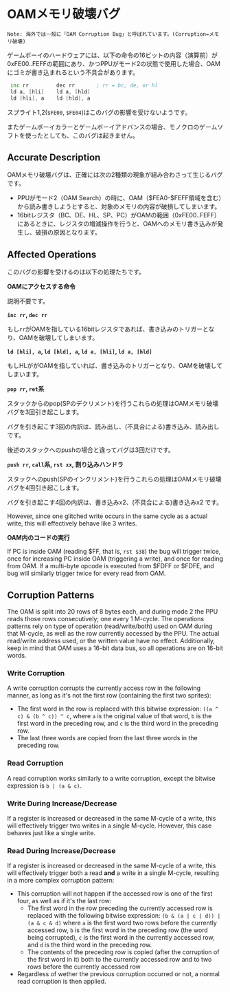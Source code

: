 # OAMメモリ破壊バグ

```
Note: 海外では一般に「OAM Corruption Bug」と呼ばれています。(Corruption=メモリ破壊)
```

ゲームボーイのハードウェアには、以下の命令の16ビットの内容（演算前）が0xFE00..FEFFの範囲にあり、かつPPUがモード2の状態で使用した場合、OAMにゴミが書き込まれるという不具合があります。

```asm
 inc rr         dec rr       ; rr = bc, de, or hl
 ld a, [hli]    ld a, [hld]
 ld [hli], a    ld [hld], a
```

スプライト1,2(`$FE00`, `$FE04`)はこのバグの影響を受けないようです。

またゲームボーイカラーとゲームボーイアドバンスの場合、モノクロのゲームソフトを使ったとしても、このバグは起きません。

## Accurate Description

OAMメモリ破壊バグは、正確には次の2種類の現象が組み合わさって生じるバグです。

- PPUがモード2（OAM Search）の時に、OAM（\$FEA0-\$FEFF領域を含む）から読み書きしようとすると、対象のメモリの内容が破損してしまいます。
- 16bitレジスタ（BC、DE、HL、SP、PC）がOAMの範囲（0xFE00..FEFF）にあるときに、レジスタの増減操作を行うと、OAMへのメモリ書き込みが発生し、破損の原因となります。

## Affected Operations

このバグの影響を受けるのは以下の処理たちです。

**OAMにアクセスする命令**

説明不要です。

**`inc rr`, `dec rr`**

もし`rr`がOAMを指している16bitレジスタであれば、書き込みのトリガーとなり、OAMを破壊してしまいます。

**`ld [hli], a`, `ld [hld], a`, `ld a, [hli]`, `ld a, [hld]`**

もしHLががOAMを指していれば、書き込みのトリガーとなり、OAMを破壊してしまいます。

**`pop rr`, `ret`系**

スタックからのpop(SPのデクリメント)を行うこれらの処理はOAMメモリ破壊バグを3回引き起こします。

バグを引き起こす3回の内訳は、読み出し、(不具合による)書き込み、読み出し です。

後述のスタックへのpushの場合と違ってバグは3回だけです。

**`push rr`, `call`系, `rst xx`, 割り込みハンドラ**

スタックへのpush(SPのインクリメント)を行うこれらの処理はOAMメモリ破壊バグを4回引き起こします。

バグを引き起こす4回の内訳は、書き込みx2、(不具合による)書き込みx2 です。

However, since one glitched write occurs in the same cycle as a actual write, this will effectively behave like 3 writes.

**OAM内のコードの実行**

If PC is inside OAM (reading $FF, that is, `rst $38`) the bug will trigger twice, once for increasing PC inside OAM (triggering a write), and once for reading from OAM. If a multi-byte opcode is executed from $FDFF or $FDFE, and bug will similarly trigger twice for every read from OAM.

## Corruption Patterns

The OAM is split into 20 rows of 8 bytes each, and during mode 2 the PPU
reads those rows consecutively; one every 1 M-cycle. The operations
patterns rely on type of operation (read/write/both) used on OAM during
that M-cycle, as well as the row currently accessed by the PPU. The
actual read/write address used, or the written value have no effect.
Additionally, keep in mind that OAM uses a 16-bit data bus, so all
operations are on 16-bit words.

### Write Corruption

A write corruption corrupts the currently access row in the following
manner, as long as it's not the first row (containing the first two
sprites):

-   The first word in the row is replaced with this bitwise expression:
    `((a ^ c) & (b ^ c)) ^ c`, where `a` is the original value of that
    word, `b` is the first word in the preceding row, and `c` is the
    third word in the preceding row.
-   The last three words are copied from the last three words in the
    preceding row.

### Read Corruption

A read corruption works similarly to a write corruption, except the
bitwise expression is `b | (a & c)`.

### Write During Increase/Decrease

If a register is increased or decreased in the same M-cycle of a write,
this will effectively trigger two writes in a single M-cycle. However,
this case behaves just like a single write.

### Read During Increase/Decrease

If a register is increased or decreased in the same M-cycle of a write,
this will effectively trigger both a read **and** a write in a single
M-cycle, resulting in a more complex corruption pattern:

-   This corruption will not happen if the accessed row is one of the
    first four, as well as if it's the last row:
    -   The first word in the row preceding the currently accessed row
        is replaced with the following bitwise expression:
        `(b & (a | c | d)) | (a & c & d)` where `a` is the first word
        two rows before the currently accessed row, `b` is the first
        word in the preceding row (the word being corrupted), `c` is the
        first word in the currently accessed row, and `d` is the third
        word in the preceding row.
    -   The contents of the preceding row is copied (after the
        corruption of the first word in it) both to the currently
        accessed row and to two rows before the currently accessed row
-   Regardless of wether the previous corruption occurred or not, a
    normal read corruption is then applied.
